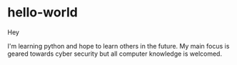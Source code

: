 # hello-world

Hey

I'm learning python and hope to learn others in the future. My main focus is geared towards cyber security but all computer knowledge is welcomed.
